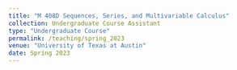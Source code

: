 ```yaml
---
title: "M 408D Sequences, Series, and Multivariable Calculus"
collection: Undergraduate Course Assistant
type: "Undergraduate Course"
permalink: /teaching/spring_2023
venue: "University of Texas at Austin"
date: Spring 2023
---
```



